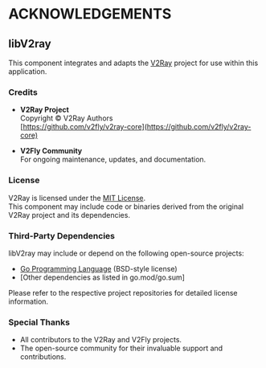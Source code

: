 # ACKNOWLEDGEMENTS

## libV2ray

This component integrates and adapts the [V2Ray](https://www.v2fly.org/) project for use within this application.

### Credits

- **V2Ray Project**  
  Copyright © V2Ray Authors  
  [https://github.com/v2fly/v2ray-core](https://github.com/v2fly/v2ray-core)

- **V2Fly Community**  
  For ongoing maintenance, updates, and documentation.

### License

V2Ray is licensed under the [MIT License](https://github.com/v2fly/v2ray-core/blob/master/LICENSE).  
This component may include code or binaries derived from the original V2Ray project and its dependencies.

### Third-Party Dependencies

libV2ray may include or depend on the following open-source projects:

- [Go Programming Language](https://golang.org/) (BSD-style license)
- [Other dependencies as listed in go.mod/go.sum]

Please refer to the respective project repositories for detailed license information.

### Special Thanks

- All contributors to the V2Ray and V2Fly projects.
- The open-source community for their invaluable support and contributions.

